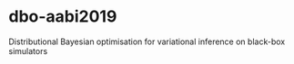 # dbo-aabi2019
Distributional Bayesian optimisation for variational inference on black-box simulators
